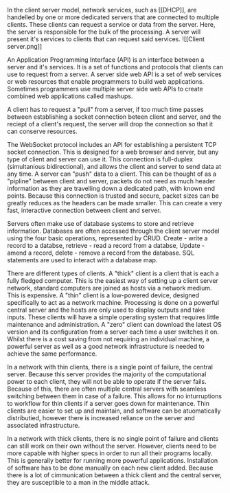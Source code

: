 In the client server model, network services, such as [[DHCP]], are handelled by one or more dedicated servers that are connected to multiple clients. These clients can request a service or data from the server. Here, the server is responsible for the bulk of the processing. A server will present it's services to clients that can request said services.
![[Client server.png]]

An Application Programming Interface (API) is an interface between a server and it's services. It is a set of functions and protocols that clients can use to request from a server. A server side web API is a set of web services or web resources that enable programmers to build web applications. Sometimes programmers use multiple server side web APIs to create combined web applications called mashups. 

A client has to request a "pull" from a server, if too much time passes between establishing a socket connection beteen client and server, and the reciept of a client's request, the server will drop the connection so that it can conserve resources.

The WebSocket protocol includes an API for establishing a persistent TCP socket connection. This is designed for a web browser and server, but any type of client and server can use it. This connection is full-duplex (simultanious bidirectional), and allows the client and server to send data at any time. A server can "push" data to a client. This can be thought of as a "pipline" between client and server, packets do not need as much header information as they are travelling down a dedicated path, with known end points. Because this connection is trusted and secure, packet sizes can be greatly reduces as the headers can be made smaller. This can create a very fast, interactive connection between client and server.

Servers often make use of database systems to store and retrieve information. Databases are often accessed through the client server model using the four basic operations, represented by CRUD. Create - write a record to a databse, retrieve - read a record from a databse, Update - amend a record, delete - remove a record from the database. SQL statements are used to interact with a database map.

There are different types of clients. A "thick" client is a client that is each a fully fledged computer. This is the easiest way of setting up a client server network, standard computers are joined as hosts via a network medium. This is expensive. A "thin" client is a low-powered device, designed specifically to act as a network machine. Processing is done on a powerful central server and the hosts are only used to display outputs and take inputs. These clients will have a simple operating system that requires little maintenance and administration. A "zero" client can download the latest OS version and its configuration from a server each time a user switches it on. Whilst there is a cost saving from not requiring an individual machine, a powerful server as well as a good network infrastructure is needed to achieve the same performance. 

In a network with thin clients, there is a single point of failure, the central server. Because this server provides the majority of the computational power to each client, they will not be able to operate if the server fails. Because of this, there are often multiple central servers with seamless switching between them in case of a failure. This allows for no inturruptions to workflow for thin clients if a server goes down for maintenance. Thin clients are easier to set up and maintain, and software can be atuomatically distributied, however there is increased reliance on the server and associated infrastructure.

In a network with thick clients, there is no single point of failure and clients can still work on their own without the server. However, clients need to be more capable with higher specs in order to run all their programs locally. This is generally better for running more powerful applications. Installation of software has to be done manually on each new client added. Because there is a lot of cimmunication between a thick client and the central server, they are susceptible to a man in the middle attack.

